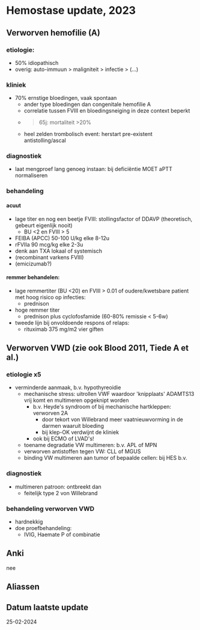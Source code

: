 # Hemostase update, 2023
## Verworven hemofilie (A)
### etiologie:
- 50% idiopathisch
- overig: auto-immuun > maligniteit > infectie > (...)
### kliniek
- 70% ernstige bloedingen, vaak spontaan
	- ander type bloedingen dan congenitale hemofilie A
	- correlatie tussen FVIII en bloedingsneiging in deze context beperkt
	- >65j: mortaliteit >20%
	- heel zelden trombolisch event: herstart pre-existent antistolling/ascal
### diagnostiek
- laat mengproef lang genoeg instaan: bij deficiëntie MOET aPTT normaliseren
### behandeling
#### acuut
- lage titer en nog een beetje FVIII: stollingsfactor of DDAVP (theoretisch, gebeurt eigenlijk nooit)
	- BU <2 en FVIII > 5
- FEIBA (APCC) 50-100 U/kg elke 8-12u
- rFVIIa 90 mcg/kg elke 2-3u
- denk aan TXA lokaal of systemisch
- (recombinant varkens FVIII)
- (emicizumab?)
#### remmer behandelen:
- lage remmertiter (BU <20) en FVIII > 0.01 of oudere/kwetsbare patient met hoog risico op infecties:
	- prednison
- hoge remmer titer
	- prednison plus cyclofosfamide (60-80% remissie < 5-6w)
- tweede lijn bij onvoldoende respons of relaps: 
	- rituximab 375 mg/m2 vier giften
## Verworven VWD (zie ook Blood 2011, Tiede A et al.)
### etiologie x5
- verminderde aanmaak, b.v. hypothyreoidie
	- mechanische stress: uitrollen VWF waardoor 'knipplaats' ADAMTS13 vrij komt en multimeren opgeknipt worden
		- b.v. Heyde's syndroom of bij mechanische hartkleppen: verworven 2A
			- door tekort von Willebrand meer vaatnieuwvorming in de darmen waaruit bloeding
			- bij klep-OK verdwijnt de kliniek
		- ook bij ECMO of LVAD's!
	- toename degradatie VW multimeren: b.v. APL of MPN
	- verworven antistoffen tegen VW: CLL of MGUS
	- binding VW multimeren aan tumor of bepaalde cellen: bij HES b.v.
### diagnostiek
- multimeren patroon: ontbreekt dan
	- feitelijk type 2 von Willebrand
### behandeling verworven VWD
- hardnekkig
- doe proefbehandeling:
	- IVIG, Haemate P of combinatie
## Anki
nee
## Aliassen
## Datum laatste update
25-02-2024